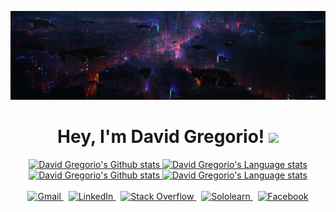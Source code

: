 <!-- 07/27/2022 -->

![Banner](https://raw.githubusercontent.com/davidgregorio16/davidgregorio16/main/banner.png)
<div align="center">
<h1>
Hey, I'm David Gregorio!
<a href="https://media.giphy.com/media/3ohhwMDyS6rv3sB8yI/giphy.gif"><img src="https://media.giphy.com/media/3ohhwMDyS6rv3sB8yI/giphy.gif" width=40></a>
</h1>
</div>

<!-- Light Mode -->
<div align="center"> 
<a href="https://github.com/anuraghazra/github-readme-stats#gh-light-mode-only">
<img height=180 src="https://github-readme-stats.vercel.app/api?username=davidgregorio16&show_icons=true&count_private=true&line_height=28&include_all_commits=true&role=OWNER,COLLABORATOR&exclude_repo=github-readme-stats&theme=graywhite&hide_border=1&bg_color=00000000#gh-light-mode-only" alt="David Gregorio's Github stats" />
</a>
<a href="https://github.com/anuraghazra/github-readme-stats#gh-light-mode-only">
<img height=180 src="https://github-readme-stats.vercel.app/api/top-langs/?username=davidgregorio16&layout=compact&role=OWNER,COLLABORATOR&theme=graywhite&hide_border=1&bg_color=00000000#gh-light-mode-only" alt="David Gregorio's Language stats" />
</a>
</div>

<!-- Dark Mode -->
<div align="center">
<a href="https://github.com/anuraghazra/github-readme-stats#gh-dark-mode-only">
<img height=180 src="https://github-readme-stats.vercel.app/api?username=davidgregorio16&show_icons=true&count_private=true&line_height=28&include_all_commits=true&role=OWNER,COLLABORATOR&exclude_repo=github-readme-stats&theme=react&hide_border=1&bg_color=00000000#gh-dark-mode-only" alt="David Gregorio's Github stats" />
</a>
<a href="https://github.com/anuraghazra/github-readme-stats#gh-dark-mode-only">
<img height=180 src="https://github-readme-stats.vercel.app/api/top-langs/?username=davidgregorio16&layout=compact&role=OWNER,COLLABORATOR&theme=react&hide_border=1&bg_color=00000000#gh-dark-mode-only" alt="David Gregorio's Language stats" />
</a>
</div>

<br/>

<!-- Gmail button 1 -->
<div align="center">
<a href="mailto:dcgregorio16@gmail.com?subject=subject&message=message">
<img src="https://img.shields.io/badge/Gmail-D14836?style=for-the-badge&logo=gmail&logoColor=white" alt="Gmail" >
</a>
&nbsp;
<!-- LinkedIn button 2 -->
<a href="https://linkedin.com/in/duskk">
<img src="https://img.shields.io/badge/LinkedIn-0077B5?style=for-the-badge&logo=linkedin&logoColor=white" alt="LinkedIn" >
</a>
&nbsp;
<!-- Stack Overflow button 3 -->
<a href="https://stackoverflow.com/users/19586345">
<img src="https://img.shields.io/badge/Stack_Overflow-FE7A16?style=for-the-badge&logo=stack-overflow&logoColor=white" alt="Stack Overflow" >
</a>
&nbsp;
<!-- Sololearn button 4 -->
<a href="https://www.sololearn.com/profile/26203056">
<img src="https://img.shields.io/badge/-Sololearn-3a464b?style=for-the-badge&logo=Sololearn&logoColor=white" alt="Sololearn" >
</a>
&nbsp;
<!-- Facebook button 5 -->
<a href="https://facebook.com/duskk16">
<img src="https://img.shields.io/badge/Facebook-1877F2?style=for-the-badge&logo=facebook&logoColor=white" alt="Facebook">
</a>
</div>
